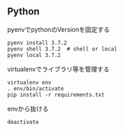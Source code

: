 ## Python
pyenvでpythonのVersionを固定する　　

    pyenv install 3.7.2
    pyenv shell 3.7.2  # shell or local
    pyenv local 3.7.2
virtualenvでライブラリ等を管理する　　

    virtualenv env
    . env/bin/activate
    pip install -r requirements.txt

envから抜ける

    deactivate  
